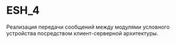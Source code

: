 # ESH_4

Реализация передачи сообщений между модулями условного устройства посредством клиент-серверной архитектуры.
